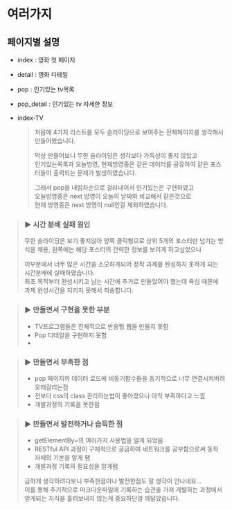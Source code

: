 # 여러가지

## 페이지별 설명
- index : 영화 첫 페이지
- detail : 영화 디테일

- pop : 인기있는 tv목록
- pop_detail : 인기있는 tv 자세한 정보

 - index-TV
    >
    > 처음에 4가지 리스트를 모두 슬라이딩으로 보여주는 전체페이지를 생각해서 만들어봤습니다.
    >
    > 막상 만들어보니 무한 슬라이딩은 생각보다 가독성이 좋지 않았고  
인기있는목록과 오늘방영, 현재방영중은 같은 데이터를 공유하여 같은 포스터들이 출력되는 문제가 발생하였습니다.  
    >
    >그래서 pop을 내림차순으로 걸러내어서 인기있는은 구현하였고  
오늘방영중은 next 방영이 오늘의 날짜와 비교해서 같은것으로  
현재 방영중은 next 방영이 null인걸 제외하였습니다.


> ### ▶ 시간 분배 실패 원인
>무한 슬라이딩은 보기 좋지않아 양쪽 클릭형으로 상위 5개의 포스터만 넘기는 방식을 채용, 왼쪽에는 해당 포스터의 간략한 정보를 보이게 하고싶었으나
>
>이부분에서 너무 많은 시간을 소모하게되어 정작 과제를 완성하지 못하게 되는 시간분배에 실패하였습니다.  
최초 목적부터 완성시키고 남는 시간에 추가로 만들었어야 했는데 욕심 때문에 과제 완성시간을 지키지 못해서 죄송합니다.

> ### ▶ 만들면서 구현을 못한 부분
> - TV프로그램들은 전체적으로 반응형 웹을 만들지 못함
> - Pop 디테일을 구현하지 못함
> - 

> ### ▶ 만들면서 부족한 점
> - pop 페이지의 데이터 로드에 비동기함수들을 동기적으로 너무 연결시켜버려 오래걸리는점
> - 전보다 css의 class 관리하는법이 좋아졌으나 아직 부족하다고 느낌
> - 개발과정의 기록을 못한점

> ### ▶ 만들면서 발전하거나 습득한 점
> - getElementBy~의 여러가지 사용법을 알게 되었음
> - RESTful API 과정이 구체적으로 궁금하여 네트워크를 공부함으로써 동작 자체의 기본을 알게 됌
> - 개발과정 기록의 필요성을 알게됌
>
>급하게 생각하려다보니 부족한점이나 발전한점도 잘 생각이 안나네요...  
이를 통해 주기적으로 마크다운파일에 기록하는 습관을 가져 개발하는 과정에서 얻게되는 지식을 흘려보내지 않는게 중요하단걸 깨달았습니다.